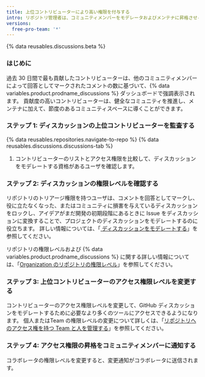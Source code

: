 ```yaml
---
title: 上位コントリビューターにより高い権限を付与する
intro: リポジトリ管理者は、コミュニティメンバーをモデレータおよびメンテナに昇格させることができます。
versions:
  free-pro-team: '*'
---
```


{% data reusables.discussions.beta %}

### はじめに

過去 30 日間で最も貢献したコントリビューターは、他のコミュニティメンバーによって回答としてマークされたコメントの数に基づいて、{% data variables.product.prodname_discussions %} ダッシュボードで強調表示されます。 貢献度の高いコントリビューターは、健全なコミュニティを推進し、メンテナに加えて、節度のあるコミュニティスペースに導くことができます。

### ステップ 1: ディスカッションの上位コントリビューターを監査する

{% data reusables.repositories.navigate-to-repo %}
{% data reusables.discussions.discussions-tab %}
1. コントリビューターのリストとアクセス権限を比較して、ディスカッションをモデレートする資格があるユーザを確認します。

### ステップ 2: ディスカッションの権限レベルを確認する

リポジトリのトリアージ権限を持つユーザは、コメントを回答としてマークし、役に立たなくなった、またはコミュニティに損害を与えているディスカッションをロックし、アイデアがまだ開発の初期段階にあるときに Issue をディスカッションに変換することで、プロジェクトのディスカッションをモデレートするのに役立ちます。 詳しい情報については、「[ ディスカッションをモデレートする](/discussions/managing-discussions-for-your-community/moderating-discussions)」を参照してください。

リポジトリの権限レベルおよび {% data variables.product.prodname_discussions %} に関する詳しい情報については、「[Organization のリポジトリの権限レベル](/organizations/managing-access-to-your-organizations-repositories/repository-permission-levels-for-an-organization)」を参照してください。

### ステップ 3: 上位コントリビューターのアクセス権限レベルを変更する

コントリビューターのアクセス権限レベルを変更して、GitHub ディスカッションをモデレートするために必要なより多くのツールにアクセスできるようになります。 個人またはTeam の権限レベルの変更について詳しくは、「[リポジトリへのアクセス権を持つ Team と人を管理する](/github/administering-a-repository/managing-teams-and-people-with-access-to-your-repository)」を参照してください。

### ステップ 4: アクセス権限の昇格をコミュニティメンバーに通知する

コラボレータの権限レベルを変更すると、変更通知がコラボレータに送信されます。
